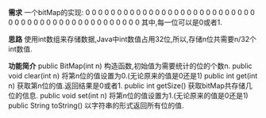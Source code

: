 **需求**
    一个bitMap的实现:
    0 0 0 0 0 0 0 0
    0 0 0 0 0 0 0 0
    0 0 0 0 0 0 0 0
    0 0 0 0 0 0 0 0
    0 0 0 0 0 0 0 0
    0 0 0 0 0 0 0 0
    其中,每一位可以是0或者1.
    
**思路**
    使用int数组来存储数据,Java中int数值占用32位,所以,存储n位共需要n/32个int数值.
    
**功能简介**
    public BitMap(int n)
        构造函数,初始值为需要统计的位的个数n.
    public void clear(int n)
        将第n位的值设置为0.(无论原来的值是0还是1)
    public int get(int n)
        获取第n位的值.返回结果是0或者1.
    public int getSize()
        获取bitMap共存储几位的信息.
    public void set(int n)
        将第n位的值设置为1.(无论原来的值是0还是1)
    public String toString()
        以字符串的形式返回所有位的值.